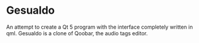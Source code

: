 Gesualdo
========

An attempt to create a Qt 5 program with the interface completely written in qml.
Gesualdo is a clone of Qoobar, the audio tags editor.
